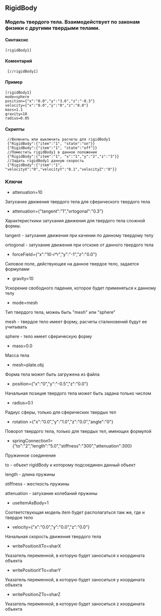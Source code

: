 ## RigidBody

### Модель твердого тела. Взаимодействует по законам физики с другими твердыми телами.

#### Cинтаксис

    [rigidBody1]
    
    
#### Коментарий

     [//rigidBody1]
   
#### Пример

    [rigidBody1]
    mode=sphere
    position={"x":"0.0","y":"3.6","z":"-0.3"}
    velocity={"x":"0.0","y":"0","z":"0.0"}
    mass=1.1
    gravity=10
    radius=0.05

   
#### Скрипты
     //Включить или выключить расчеты для rigidBody1
     {"RigidBody":{"item":"1", "state":"on"}}
     {"RigidBody":{"item":"1", "state":"off"}}
     //Поместить rigidBody1 в данное положение
     {"RigidBody":{"item":"1", "x":"1","y":"2","z":"3"}}
     //Задать rigidBody1 данную скорость
     {"RigidBody":{"item":"1", "velocityX":"0","velocityY":"0.1","velocityZ":"0"}}





### Ключи

* attenuation=10

Затухание движения твердого тела для сферического твердого тела

* attenuation={"tangent":"1","ortogonal":"0.3"}

Характеристкики затухания движения для твердого тела сложной формы.

tangent - затухание движения при качении по данному твердому телу

ortogonal - затухание движения при отскоке от данного твердого тела

* forceField={"x":"10-r*r","y":"-1","z":"0.0"}

Силовое поле, действующее на данное твердое тело, задается формулами

* gravity=10

Ускорение свободного падения, которое будет применяться к данному телу

* mode=mesh

Тип твердого тела, можеь быть "mesh" или "sphere"

mesh - твердое тело имеет форму, расчеты сталкновений будут ее учитывать

sphere - тело имеет сферическую форму

* mass=0.0

Масса тела

* mesh=plate.obj

Форма тела может быть загружена из файла

* position={"x":"0","y":"-0.5","z":"0.0"}

Начальная позиция твердого тела может быть задана только числом

* radius=0.1

Радиус сферы, только для сферических твердых тел

* rotation ={"x":"0.0","y":"1.0","z":"0.0","angle":"0"}

Поворот твердого тела, только для твердых тел, имеющих формулой

* springConnection1={"to":"2","length":"5.0","stiffness":"300","attenuation":300}

Пружинное соединение

to - объект rigidBody к которому подсоединен данный объект

length - длина пружины

stiffness - жесткость пружины

attenuation - затухание колебаний пружины

* useItemAsBody=1

Соответствующая модель item будет располагаться там же, где и твердое тело

* velocity={"x":"0.0","y":"0.0","z":"0.0"}

Начальная скорость движения твердого тела

* writePositionXTo=sharX

Указатель переменной, в которую будет заноситься x координата объекта

* writePositionYTo=sharY

Указатель переменной, в которую будет заноситься y координата объекта

* writePositionZTo=sharZ

Указатель переменной, в которую будет заноситься z координата объекта
